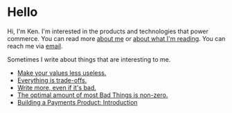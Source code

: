 # Hello

Hi, I'm Ken. I'm interested in the products and technologies that power commerce. You can read more [about me](/bio.md) or [about what I'm reading](/reading.md).
You can reach me via [email](mailto:replacewithmyname@knowingken.com).

Sometimes I write about things that are interesting to me.

* [Make your values less useless.](/values.md)
* [Everything is trade-offs.](/tradeoffs.md)
* [Write more, even if it's bad.](/write-bad.md)
* [The optimal amount of most Bad Things is non-zero.](/optimal.md)
* [Building a Payments Product: Introduction](/building-payments-product-intro.md)